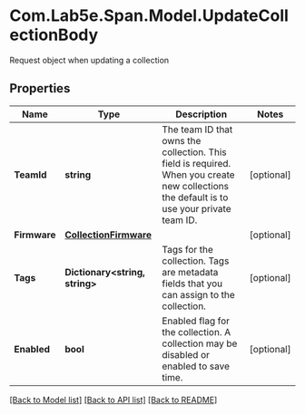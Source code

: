 # Com.Lab5e.Span.Model.UpdateCollectionBody
Request object when updating a collection

## Properties

Name | Type | Description | Notes
------------ | ------------- | ------------- | -------------
**TeamId** | **string** | The team ID that owns the collection. This field is required. When you create new collections the default is to use your private team ID. | [optional] 
**Firmware** | [**CollectionFirmware**](CollectionFirmware.md) |  | [optional] 
**Tags** | **Dictionary&lt;string, string&gt;** | Tags for the collection. Tags are metadata fields that you can assign to the collection. | [optional] 
**Enabled** | **bool** | Enabled flag for the collection. A collection may be disabled or enabled to save time. | [optional] 

[[Back to Model list]](../README.md#documentation-for-models) [[Back to API list]](../README.md#documentation-for-api-endpoints) [[Back to README]](../README.md)

